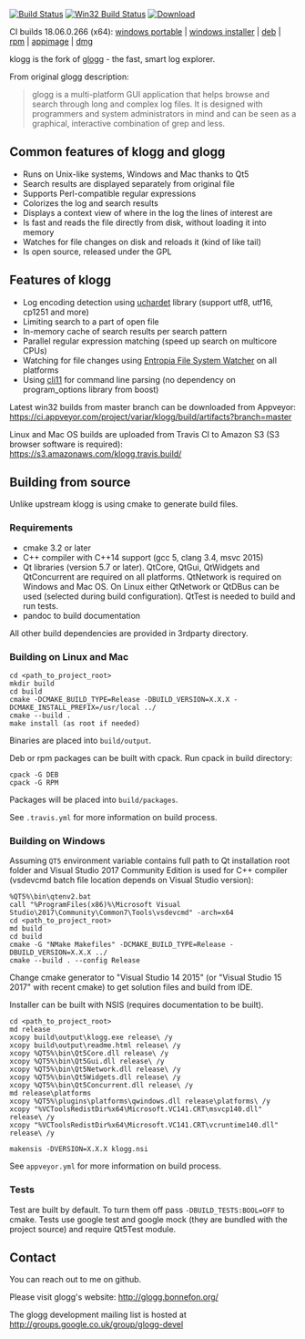 [![Build Status](https://travis-ci.org/variar/klogg.svg?branch=master)](https://travis-ci.org/variar/klogg)
[![Win32 Build Status](https://ci.appveyor.com/api/projects/status/github/variar/klogg?svg=true)](https://ci.appveyor.com/project/variar/klogg)
[ ![Download](https://api.bintray.com/packages/variar/generic/klogg/images/download.svg) ](https://bintray.com/variar/generic/klogg/_latestVersion)

CI builds 18.06.0.266 (x64):
[windows portable](https://ci.appveyor.com/api/buildjobs/ocfuev6m2reliv4j/artifacts/klogg-18.06.0.266-portable.zip) |
[windows installer](https://ci.appveyor.com/api/buildjobs/ocfuev6m2reliv4j/artifacts/klogg-18.06.0.266-setup.exe) |
[deb](https://s3.amazonaws.com/klogg.travis.build/variar/klogg/266/266.1/build/packages/klogg-18.6.0-r266-Linux.deb) |
[rpm](https://s3.amazonaws.com/klogg.travis.build/variar/klogg/266/266.1/build/packages/klogg-18.6.0-r266-Linux.rpm) |
[appimage](https://s3.amazonaws.com/klogg.travis.build/variar/klogg/266/266.1/build/packages/klogg-18.06.0.266-x86_64.AppImage) |
[dmg](https://s3.amazonaws.com/klogg.travis.build/variar/klogg/266/266.2/build/packages/klogg-18.6.0-r266-OSX.dmg)

klogg is the fork of [glogg](https://github.com/nickbnf/glogg) - the fast, smart log explorer.

From original glogg description:
> glogg is a multi-platform GUI application that helps browse and search
> through long and complex log files.  It is designed with programmers and
> system administrators in mind and can be seen as a graphical, interactive
> combination of grep and less.



## Common features of klogg and glogg
* Runs on Unix-like systems, Windows and Mac thanks to Qt5
* Search results are displayed separately from original file
* Supports Perl-compatible regular expressions 
* Colorizes the log and search results
* Displays a context view of where in the log the lines of interest are
* Is fast and reads the file directly from disk, without loading it into memory
* Watches for file changes on disk and reloads it (kind of like tail)
* Is open source, released under the GPL

## Features of klogg
* Log encoding detection using [uchardet](https://www.freedesktop.org/wiki/Software/uchardet/) library (support utf8, utf16, cp1251 and more)
* Limiting search to a part of open file
* In-memory cache of search results per search pattern
* Parallel regular expression matching (speed up search on multicore CPUs)
* Watching for file changes using [Entropia File System Watcher](https://bitbucket.org/SpartanJ/efsw) on all platforms
* Using [cli11](https://github.com/CLIUtils/CLI11) for command line parsing (no dependency on program_options library from boost)

Latest win32 builds from master branch can be downloaded from Appveyor:
https://ci.appveyor.com/project/variar/klogg/build/artifacts?branch=master

Linux and Mac OS builds are uploaded from Travis CI to Amazon S3 (S3 browser software is required): https://s3.amazonaws.com/klogg.travis.build/

## Building from source
Unlike upstream klogg is using cmake to generate build files.

### Requirements

* cmake 3.2 or later
* C++ compiler with C++14 support (gcc 5, clang 3.4, msvc 2015)
* Qt libraries (version 5.7 or later). QtCore, QtGui, QtWidgets and QtConcurrent are required on all platforms. QtNetwork is required on Windows and Mac OS. On Linux either QtNetwork or QtDBus can be used (selected during build configuration). QtTest is needed to build and run tests.
* pandoc to build documentation

All other build dependencies are provided in 3rdparty directory. 

### Building on Linux and Mac
```
cd <path_to_project_root>
mkdir build
cd build
cmake -DCMAKE_BUILD_TYPE=Release -DBUILD_VERSION=X.X.X -DCMAKE_INSTALL_PREFIX=/usr/local ../
cmake --build .
make install (as root if needed)
```

Binaries are placed into `build/output`.

Deb or rpm packages can be built with cpack. Run cpack in build directory:
```
cpack -G DEB
cpack -G RPM
```

Packages will be placed into `build/packages`.

See `.travis.yml` for more information on build process.

### Building on Windows
Assuming `QT5` environment variable contains full path to Qt installation root folder and
Visual Studio 2017 Community Edition is used for C++ compiler (vsdevcmd batch file location depends on Visual Studio version):
```
%QT5%\bin\qtenv2.bat
call "%ProgramFiles(x86)%\Microsoft Visual Studio\2017\Community\Common7\Tools\vsdevcmd" -arch=x64
cd <path_to_project_root>
md build
cd build
cmake -G "NMake Makefiles" -DCMAKE_BUILD_TYPE=Release -DBUILD_VERSION=X.X.X ../
cmake --build . --config Release
```

Change cmake generator to "Visual Studio 14 2015" (or "Visual Studio 15 2017" with recent cmake) to get solution files and build from IDE.

Installer can be built with NSIS (requires documentation to be built). 
```
cd <path_to_project_root>
md release
xcopy build\output\klogg.exe release\ /y
xcopy build\output\readme.html release\ /y
xcopy %QT5%\bin\Qt5Core.dll release\ /y
xcopy %QT5%\bin\Qt5Gui.dll release\ /y
xcopy %QT5%\bin\Qt5Network.dll release\ /y
xcopy %QT5%\bin\Qt5Widgets.dll release\ /y
xcopy %QT5%\bin\Qt5Concurrent.dll release\ /y
md release\platforms
xcopy %QT5%\plugins\platforms\qwindows.dll release\platforms\ /y
xcopy "%VCToolsRedistDir%x64\Microsoft.VC141.CRT\msvcp140.dll" release\ /y
xcopy "%VCToolsRedistDir%x64\Microsoft.VC141.CRT\vcruntime140.dll" release\ /y

makensis -DVERSION=X.X.X klogg.nsi
```

See `appveyor.yml` for more information on build process.

### Tests
Test are built by default. To turn them off pass `-DBUILD_TESTS:BOOL=OFF` to cmake.
Tests use google test and google mock (they are bundled with the project source) and require Qt5Test module. 


## Contact
You can reach out to me on github.

Please visit glogg's website: http://glogg.bonnefon.org/

The glogg development mailing list is hosted at http://groups.google.co.uk/group/glogg-devel

